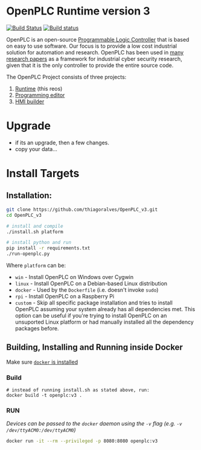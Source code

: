 # OpenPLC Runtime version 3

[![Build Status](https://travis-ci.org/thiagoralves/OpenPLC_v3.svg?branch=master)](https://travis-ci.org/thiagoralves/OpenPLC_v3)
[![Build status](https://ci.appveyor.com/api/projects/status/ut3466ixwtyf68qg?svg=true)](https://ci.appveyor.com/project/shrmrf/openplc-v3)

OpenPLC is an open-source [Programmable Logic Controller](https://en.wikipedia.org/wiki/Programmable_logic_controller) 
that is based on easy to use software. Our focus is to provide a low cost industrial 
solution for automation and research. OpenPLC has been used in 
[many research papers](https://scholar.google.com/scholar?as_ylo=2014&q=openplc&hl=en&as_sdt=0,1) 
as a framework for industrial cyber security research, given that it is the only controller 
to provide the entire source code.

The OpenPLC Project consists of three projects:
1. [Runtime](https://github.com/thiagoralves/OpenPLC_v3) (this reos)
2. [Programming editor](http://www.openplcproject.com/plcopen-editor)
3. [HMI builder](http://www.openplcproject.com/reference-installing-scadabr)

# Upgrade
- if its an upgrade, then a few changes.
- copy your data...

# Install Targets



## Installation:
```bash
git clone https://github.com/thiagoralves/OpenPLC_v3.git
cd OpenPLC_v3

# install and compile 
./install.sh platform

# install python and run
pip install -r requirements.txt
./run-openplc.py
```

Where `platform` can be:
- `win` - Install OpenPLC on Windows over Cygwin
- `linux` - Install OpenPLC on a Debian-based Linux distribution
- `docker` - Used by the `Dockerfile` (i.e. doesn't invoke `sudo`)
- `rpi` - Install OpenPLC on a Raspberry Pi
- `custom` - Skip all specific package installation and tries to install OpenPLC assuming 
   your system already has all dependencies met. This option can be useful 
   if you're trying to install OpenPLC on an unsuported Linux platform or had manually 
   installed all the dependency packages before.

## Building, Installing and Running inside Docker
Make sure [`docker` is installed](https://docs.docker.com/install/linux/docker-ce/ubuntu/)

### Build
```
# instead of running install.sh as stated above, run:
docker build -t openplc:v3 .
```

### RUN
_Devices can be passed to the `docker` daemon using the `-v` flag (e.g. `-v /dev/ttyACM0:/dev/ttyACM0`)_

```bash
docker run -it --rm --privileged -p 8080:8080 openplc:v3
```

